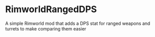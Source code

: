 # RimworldRangedDPS
A simple Rimworld mod that adds a DPS stat for ranged weapons and turrets to make comparing them easier
